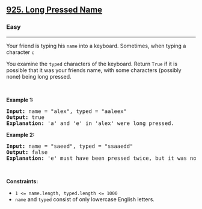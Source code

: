 <h2><a href="https://leetcode.com/problems/long-pressed-name/">925. Long Pressed Name</a></h2><h3>Easy</h3><hr><div><p><font papago-translate="cached" papago-id="16">Your friend is typing his </font><code>name</code><font papago-translate="cached" papago-id="17"> into a keyboard. Sometimes, when typing a character </font><code>c</code></p>

<p><font papago-translate="cached" papago-id="19">You examine the </font><code>typed</code><font papago-translate="cached" papago-id="20"> characters of the keyboard. Return </font><code>True</code><font papago-translate="cached" papago-id="21"> if it is possible that it was your friends name, with some characters (possibly none) being long pressed.</font></p>

<p>&nbsp;</p>
<p><strong class="example" papago-id="22" papago-translate="translated">Example 1:</strong></p>

<pre papago-id="23" papago-translate="cached"><strong papago-id="23-0">Input:</strong> name = "alex", typed = "aaleex"
<strong papago-id="23-2">Output:</strong> true
<strong papago-id="23-4">Explanation: </strong>'a' and 'e' in 'alex' were long pressed.
</pre>

<p><strong class="example" papago-id="24" papago-translate="translated">Example 2:</strong></p>

<pre papago-id="25" papago-translate="cached"><strong papago-id="25-0">Input:</strong> name = "saeed", typed = "ssaaedd"
<strong papago-id="25-2">Output:</strong> false
<strong papago-id="25-4">Explanation: </strong>'e' must have been pressed twice, but it was not in the typed output.
</pre>

<p>&nbsp;</p>
<p><strong papago-id="26" papago-translate="translated">Constraints:</strong></p>

<ul>
	<li><code>1 &lt;= name.length, typed.length &lt;= 1000</code></li>
	<li><code>name</code><font papago-translate="cached" papago-id="27"> and </font><code>typed</code><font papago-translate="cached" papago-id="28"> consist of only lowercase English letters.</font></li>
</ul>
</div>